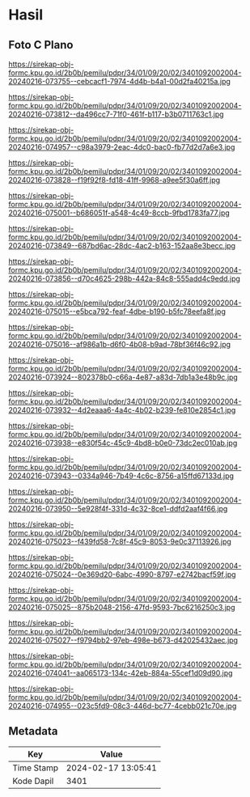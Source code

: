 # Hasil

## Foto C Plano

https://sirekap-obj-formc.kpu.go.id/2b0b/pemilu/pdpr/34/01/09/20/02/3401092002004-20240216-073755--cebcacf1-7974-4d4b-b4a1-00d2fa40215a.jpg

https://sirekap-obj-formc.kpu.go.id/2b0b/pemilu/pdpr/34/01/09/20/02/3401092002004-20240216-073812--da496cc7-71f0-461f-b117-b3b0711763c1.jpg

https://sirekap-obj-formc.kpu.go.id/2b0b/pemilu/pdpr/34/01/09/20/02/3401092002004-20240216-074957--c98a3979-2eac-4dc0-bac0-fb77d2d7a6e3.jpg

https://sirekap-obj-formc.kpu.go.id/2b0b/pemilu/pdpr/34/01/09/20/02/3401092002004-20240216-073828--f19f92f8-fd18-41ff-9968-a9ee5f30a6ff.jpg

https://sirekap-obj-formc.kpu.go.id/2b0b/pemilu/pdpr/34/01/09/20/02/3401092002004-20240216-075001--b686051f-a548-4c49-8ccb-9fbd1783fa77.jpg

https://sirekap-obj-formc.kpu.go.id/2b0b/pemilu/pdpr/34/01/09/20/02/3401092002004-20240216-073849--687bd6ac-28dc-4ac2-b163-152aa8e3becc.jpg

https://sirekap-obj-formc.kpu.go.id/2b0b/pemilu/pdpr/34/01/09/20/02/3401092002004-20240216-073856--d70c4625-298b-442a-84c8-555add4c9edd.jpg

https://sirekap-obj-formc.kpu.go.id/2b0b/pemilu/pdpr/34/01/09/20/02/3401092002004-20240216-075015--e5bca792-feaf-4dbe-b190-b5fc78eefa8f.jpg

https://sirekap-obj-formc.kpu.go.id/2b0b/pemilu/pdpr/34/01/09/20/02/3401092002004-20240216-075016--af986a1b-d6f0-4b08-b9ad-78bf36f46c92.jpg

https://sirekap-obj-formc.kpu.go.id/2b0b/pemilu/pdpr/34/01/09/20/02/3401092002004-20240216-073924--802378b0-c66a-4e87-a83d-7db1a3e48b9c.jpg

https://sirekap-obj-formc.kpu.go.id/2b0b/pemilu/pdpr/34/01/09/20/02/3401092002004-20240216-073932--4d2eaaa6-4a4c-4b02-b239-fe810e2854c1.jpg

https://sirekap-obj-formc.kpu.go.id/2b0b/pemilu/pdpr/34/01/09/20/02/3401092002004-20240216-073938--e830f54c-45c9-4bd8-b0e0-73dc2ec010ab.jpg

https://sirekap-obj-formc.kpu.go.id/2b0b/pemilu/pdpr/34/01/09/20/02/3401092002004-20240216-073943--0334a946-7b49-4c6c-8756-a15ffd67133d.jpg

https://sirekap-obj-formc.kpu.go.id/2b0b/pemilu/pdpr/34/01/09/20/02/3401092002004-20240216-073950--5e928f4f-331d-4c32-8ce1-ddfd2aaf4f66.jpg

https://sirekap-obj-formc.kpu.go.id/2b0b/pemilu/pdpr/34/01/09/20/02/3401092002004-20240216-075023--f439fd58-7c8f-45c9-8053-9e0c37113926.jpg

https://sirekap-obj-formc.kpu.go.id/2b0b/pemilu/pdpr/34/01/09/20/02/3401092002004-20240216-075024--0e369d20-6abc-4990-8797-e2742bacf59f.jpg

https://sirekap-obj-formc.kpu.go.id/2b0b/pemilu/pdpr/34/01/09/20/02/3401092002004-20240216-075025--875b2048-2156-47fd-9593-7bc6216250c3.jpg

https://sirekap-obj-formc.kpu.go.id/2b0b/pemilu/pdpr/34/01/09/20/02/3401092002004-20240216-075027--f9794bb2-97eb-498e-b673-d42025432aec.jpg

https://sirekap-obj-formc.kpu.go.id/2b0b/pemilu/pdpr/34/01/09/20/02/3401092002004-20240216-074041--aa065173-134c-42eb-884a-55cef1d09d90.jpg

https://sirekap-obj-formc.kpu.go.id/2b0b/pemilu/pdpr/34/01/09/20/02/3401092002004-20240216-074955--023c5fd9-08c3-446d-bc77-4cebb021c70e.jpg


## Metadata

| Key        | Value               |
| ---------- | ------------------- |
| Time Stamp | 2024-02-17 13:05:41 |
| Kode Dapil | 3401                |



